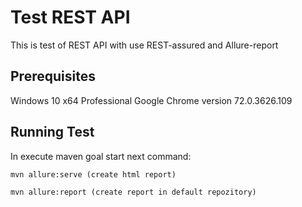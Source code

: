 # Test REST API

This is test of REST API with use REST-assured and Allure-report

## Prerequisites
Windows 10 x64 Professional
Google Chrome version 72.0.3626.109

## Running Test

In execute maven goal start next command:

`mvn allure:serve (create html report)`

`mvn allure:report (create report in default repozitory)`
